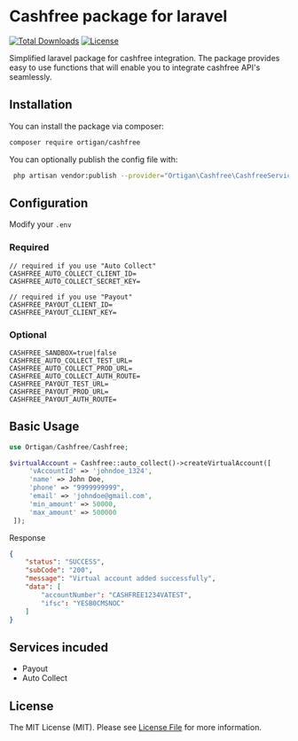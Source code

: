 # Cashfree package for laravel
[![Total Downloads](http://poser.pugx.org/ortigan/cashfree/downloads)](https://packagist.org/packages/ortigan/cashfree) [![License](http://poser.pugx.org/ortigan/cashfree/license)](https://packagist.org/packages/ortigan/cashfree) 

Simplified laravel package for cashfree integration. The package provides easy to use functions that will enable you to integrate cashfree API's seamlessly.

## Installation
You can install the package via composer:
```bash
composer require ortigan/cashfree
```
You can optionally publish the config file with:
```bash
 php artisan vendor:publish --provider="Ortigan\Cashfree\CashfreeServiceProvider" --tag="cashfree-config"
```

## Configuration
Modify your `.env`

### Required
```
// required if you use "Auto Collect" 
CASHFREE_AUTO_COLLECT_CLIENT_ID=
CASHFREE_AUTO_COLLECT_SECRET_KEY=

// required if you use "Payout"
CASHFREE_PAYOUT_CLIENT_ID=
CASHFREE_PAYOUT_CLIENT_KEY=
```

### Optional
```
CASHFREE_SANDBOX=true|false
CASHFREE_AUTO_COLLECT_TEST_URL=
CASHFREE_AUTO_COLLECT_PROD_URL=
CASHFREE_AUTO_COLLECT_AUTH_ROUTE=
CASHFREE_PAYOUT_TEST_URL=
CASHFREE_PAYOUT_PROD_URL=
CASHFREE_PAYOUT_AUTH_ROUTE=
```

## Basic Usage

```php
use Ortigan/Cashfree/Cashfree;

$virtualAccount = Cashfree::auto_collect()->createVirtualAccount([
     'vAccountId' => 'johndoe_1324',
     'name' => John Doe,
     'phone' => "9999999999",
     'email' => 'johndoe@gmail.com',
     'min_amount' => 50000,
     'max_amount' => 500000
 ]);
```

Response
```json
{
    "status": "SUCCESS",
    "subCode": "200",
    "message": "Virtual account added successfully",
    "data": [
        "accountNumber": "CASHFREE1234VATEST",
        "ifsc": "YESB0CMSNOC"
    ]
}
```

## Services incuded

- Payout
- Auto Collect


## License

The MIT License (MIT). Please see [License File](LICENSE) for more information.